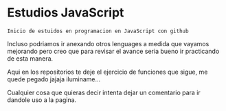 # Estudios JavaScript
    Inicio de estuidos en programacion en JavaScript con github 
Incluso podriamos ir anexando otros lenguages a medida que vayamos mejorando pero creo que para revisar el avance seria bueno ir practicando de esta manera.

Aqui en los repositorios te deje el ejercicio de funciones que sigue, me quede pegado jajaja iluminame...

Cualquier cosa que quieras decir intenta dejar un comentario para ir dandole uso a la pagina.

